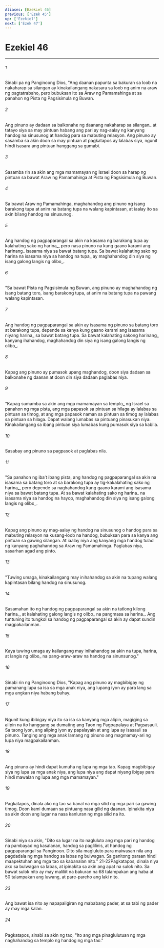 ```yaml
---
Aliases: [Ezekiel 46]
previous: ['Ezek 45']
up: ['Ezekiel']
next: ['Ezek 47']
---
```

# Ezekiel 46

***






















###### 1 










Sinabi pa ng Panginoong Dios, "Ang daanan papunta sa bakuran sa loob na nakaharap sa silangan ay kinakailangang nakasara sa loob ng anim na araw ng pagtatrabaho, pero bubuksan ito sa Araw ng Pamamahinga at sa panahon ng Pista ng Pagsisimula ng Buwan. 





















###### 2 










Ang pinuno ay dadaan sa balkonahe ng daanang nakaharap sa silangan_ at tatayo siya sa may pintuan habang ang pari ay nag-aalay ng kanyang handog na sinusunog at handog para sa mabuting relasyon. Ang pinuno ay sasamba sa akin doon sa may pintuan at pagkatapos ay lalabas siya, ngunit hindi isasara ang pintuan hanggang sa gumabi. 





















###### 3 










Sasamba rin sa akin ang mga mamamayan ng Israel doon sa harap ng pintuan sa bawat Araw ng Pamamahinga at Pista ng Pagsisimula ng Buwan. 





















###### 4 










Sa bawat Araw ng Pamamahinga, maghahandog ang pinuno ng isang barakong tupa at anim na batang tupa na walang kapintasan, at iaalay ito sa akin bilang handog na sinusunog. 





















###### 5 










Ang handog ng pagpaparangal sa akin na kasama ng barakong tupa ay kalahating sako ng harina_, pero nasa pinuno na kung gaano karami ang harinang_ isasama niya sa bawat batang tupa. Sa bawat kalahating sako ng harina na isasama niya sa handog na tupa_ ay maghahandog din siya ng isang galong langis ng olibo_. 





















###### 6 










"Sa bawat Pista ng Pagsisimula ng Buwan, ang pinuno ay maghahandog ng isang batang toro, isang barakong tupa, at anim na batang tupa na pawang walang kapintasan. 





















###### 7 










Ang handog ng pagpaparangal sa akin ay isasama ng pinuno sa batang toro at barakong tupa, depende sa kanya kung gaano karami ang isasama niyang harina_ sa bawat batang tupa. Sa bawat kalahating sakong harinang_ kanyang ihahandog, maghahandog din siya ng isang galong langis ng olibo_. 





















###### 8 










Kapag ang pinuno ay pumasok upang maghandog, doon siya dadaan sa balkonahe ng daanan at doon din siya dadaan paglabas niya. 





















###### 9 










"Kapag sumamba sa akin ang mga mamamayan sa templo_ ng Israel sa panahon ng mga pista, ang mga papasok sa pintuan sa hilaga ay lalabas sa pintuan sa timog, at ang mga papasok naman sa pintuan sa timog ay lalabas sa pintuan sa hilaga. Dapat walang lumabas sa pintuang pinasukan niya. Kinakailangang sa ibang pintuan siya lumabas kung pumasok siya sa kabila. 





















###### 10 










Sasabay ang pinuno sa pagpasok at paglabas nila. 





















###### 11 










"Sa panahon ng ibaʼt ibang pista, ang handog ng pagpaparangal sa akin na isasama sa batang toro at sa barakong tupa ay tig-kakalahating sako ng harina_, pero depende sa naghahandog kung gaano karami ang isasama niya sa bawat batang tupa. At sa bawat kalahating sako ng harina_ na isasama niya sa handog na hayop, maghahandog din siya ng isang galong langis ng olibo_. 





















###### 12 










Kapag ang pinuno ay mag-aalay ng handog na sinusunog o handog para sa mabuting relasyon na kusang-loob na handog, bubuksan para sa kanya ang pintuan sa gawing silangan. At iaalay niya ang kanyang mga handog tulad ng kanyang paghahandog sa Araw ng Pamamahinga. Paglabas niya, sasarhan agad ang pinto. 





















###### 13 










"Tuwing umaga, kinakailangang may inihahandog sa akin na tupang walang kapintasan bilang handog na sinusunog. 





















###### 14 










Sasamahan ito ng handog ng pagpaparangal sa akin na tatlong kilong harina_, at kalahating galong langis ng olibo_ na pangmasa sa harina_. Ang tuntuning ito tungkol sa handog ng pagpaparangal sa akin ay dapat sundin magpakailanman. 





















###### 15 










Kaya tuwing umaga ay kailangang may inihahandog sa akin na tupa, harina, at langis ng olibo_ na pang-araw-araw na handog na sinunsunog." 





















###### 16 










Sinabi rin ng Panginoong Dios, "Kapag ang pinuno ay magbibigay ng pamanang lupa sa isa sa mga anak niya, ang lupang iyon ay para lang sa mga angkan niya habang buhay. 





















###### 17 










Ngunit kung ibibigay niya ito sa isa sa kanyang mga alipin, magiging sa alipin na ito hanggang sa dumating ang Taon ng Pagpapalaya at Pagsasauli. Sa taong iyon, ang aliping iyon ay papalayain at ang lupa ay isasauli sa pinuno. Tanging ang mga anak lamang ng pinuno ang magmamay-ari ng lupa niya magpakailanman. 





















###### 18 










Ang pinuno ay hindi dapat kumuha ng lupa ng mga tao. Kapag magbibigay siya ng lupa sa mga anak niya, ang lupa niya ang dapat niyang ibigay para hindi mawalan ng lupa ang mga mamamayan." 





















###### 19 










Pagkatapos, dinala ako ng tao sa banal na mga silid ng mga pari sa gawing timog. Doon kami dumaan sa pintuang nasa gilid ng daanan. Ipinakita niya sa akin doon ang lugar na nasa kanluran ng mga silid na ito. 





















###### 20 










Sinabi niya sa akin, "Dito sa lugar na ito nagluluto ang mga pari ng handog na pambayad ng kasalanan, handog sa paglilinis, at handog ng pagpaparangal sa Panginoon. Dito sila magluluto para maiwasan nila ang pagdadala ng mga handog sa labas ng bulwagan. Sa ganitong paraan hindi maapektuhan ang mga tao sa kabanalan nito." 21-22Pagkatapos, dinala niya ako sa bulwagan sa labas, at ipinakita sa akin ang apat na sulok nito. Sa bawat sulok nito ay may maliliit na bakuran na 68 talampakan ang haba at 50 talampakan ang luwang, at pare-pareho ang laki nito. 





















###### 23 










Ang bawat isa nito ay napapaligiran ng mababang pader, at sa tabi ng pader ay may mga kalan. 





















###### 24 










Pagkatapos, sinabi sa akin ng tao, "Ito ang mga pinaglulutuan ng mga naghahandog sa templo ng handog ng mga tao."
